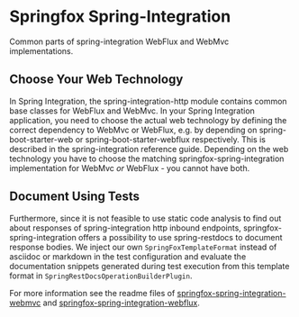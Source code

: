 # Springfox Spring-Integration

Common parts of spring-integration WebFlux and WebMvc implementations.

## Choose Your Web Technology

In Spring Integration, the spring-integration-http module contains common base classes for WebFlux and WebMvc. 
In your Spring Integration application, you need to choose the actual web technology by defining the correct 
dependency to WebMvc or WebFlux, e.g. by depending on spring-boot-starter-web or spring-boot-starter-webflux 
respectively. This is described in the spring-integration reference guide. Depending on the web technology you have to
choose the matching springfox-spring-integration implementation for WebMvc _or_ WebFlux - you cannot have both.

## Document Using Tests

Furthermore, since it is not feasible to use  static code analysis to find out about responses of spring-integration 
http inbound endpoints, springfox-spring-integration offers a possibility to use spring-restdocs to document response
bodies. We inject our own `SpringFoxTemplateFormat` instead of asciidoc or markdown in the test configuration 
and evaluate the documentation snippets generated during test execution from this template format in 
`SpringRestDocsOperationBuilderPlugin`.

For more information see the readme files of 
[springfox-spring-integration-webmvc](../springfox-spring-integration-webmvc) and
 [springfox-spring-integration-webflux](../springfox-spring-integration-webflux).  

